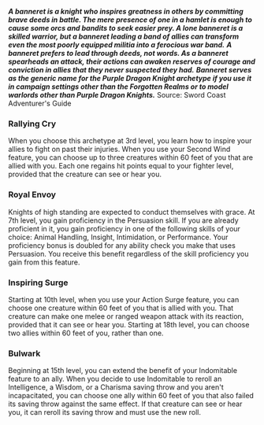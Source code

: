 ***A banneret is a knight who inspires greatness in others by committing brave deeds in battle. The mere presence of one in a hamlet is enough to cause some orcs and bandits to seek easier prey. A lone banneret is a skilled warrior, but a banneret leading a band of allies can transform even the most poorly equipped militia into a ferocious war band.***
***A banneret prefers to lead through deeds, not words. As a banneret spearheads an attack, their actions can awaken reserves of courage and conviction in allies that they never suspected they had.***
***Banneret serves as the generic name for the Purple Dragon Knight archetype if you use it in campaign settings other than the Forgotten Realms or to model warlords other than Purple Dragon Knights.***
Source: Sword Coast Adventurer's Guide
### Rallying Cry
When you choose this archetype at 3rd level, you learn how to inspire your allies to fight on past their injuries.
When you use your Second Wind feature, you can choose up to three creatures within 60 feet of you that are allied with you. Each one regains hit points equal to your fighter level, provided that the creature can see or hear you.
### Royal Envoy
Knights of high standing are expected to conduct themselves with grace.
At 7th level, you gain proficiency in the Persuasion skill. If you are already proficient in it, you gain proficiency in one of the following skills of your choice: Animal Handling, Insight, Intimidation, or Performance.
Your proficiency bonus is doubled for any ability check you make that uses Persuasion. You receive this benefit regardless of the skill proficiency you gain from this feature.
### Inspiring Surge
Starting at 10th level, when you use your Action Surge feature, you can choose one creature within 60 feet of you that is allied with you. That creature can make one melee or ranged weapon attack with its reaction, provided that it can see or hear you.
Starting at 18th level, you can choose two allies within 60 feet of you, rather than one.
### Bulwark
Beginning at 15th level, you can extend the benefit of your Indomitable feature to an ally. When you decide to use Indomitable to reroll an Intelligence, a Wisdom, or a Charisma saving throw and you aren't incapacitated, you can choose one ally within 60 feet of you that also failed its saving throw against the same effect. If that creature can see or hear you, it can reroll its saving throw and must use the new roll.